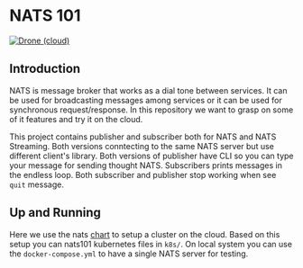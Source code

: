 # NATS 101

[![Drone (cloud)](https://img.shields.io/drone/build/1995parham/nats101.svg?style=flat-square&logo=drone)](https://cloud.drone.io/1995parham/nats101)

## Introduction

NATS is message broker that works as a dial tone between services.
It can be used for broadcasting messages among services or it can be used for synchronous request/response.
In this repository we want to grasp on some of it features and try it on the cloud.

This project contains publisher and subscriber both for NATS and NATS Streaming.
Both versions conntecting to the same NATS server but use different client's library.
Both versions of publisher have CLI so you can type your message for sending thought NATS.
Subscribers prints messages in the endless loop. Both subscriber and publisher stop working when see `quit` message.

## Up and Running

Here we use the nats [chart](https://github.com/nats-io/k8s/tree/master/helm/charts)
to setup a cluster on the cloud. Based on this setup you can nats101 kubernetes files in `k8s/`.
On local system you can use the `docker-compose.yml` to have a single NATS server for testing.
